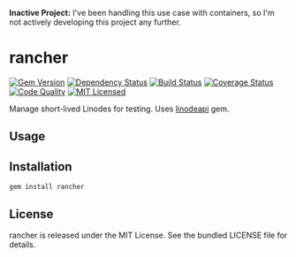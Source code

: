 **Inactive Project:** I've been handling this use case with containers, so I'm not actively developing this project any further.

rancher
=========

[![Gem Version](https://img.shields.io/gem/v/rancher.svg)](https://rubygems.org/gems/rancher)
[![Dependency Status](https://img.shields.io/gemnasium/akerl/rancher.svg)](https://gemnasium.com/akerl/rancher)
[![Build Status](https://img.shields.io/circleci/project/akerl/rancher/master.svg)](https://circleci.com/gh/akerl/rancher)
[![Coverage Status](https://img.shields.io/codecov/c/github/akerl/rancher.svg)](https://codecov.io/github/akerl/rancher)
[![Code Quality](https://img.shields.io/codacy/48c8b757286a4fe98fb8eb46e40b3bf8.svg)](https://www.codacy.com/app/akerl/rancher)
[![MIT Licensed](https://img.shields.io/badge/license-MIT-green.svg)](https://tldrlegal.com/license/mit-license)

Manage short-lived Linodes for testing. Uses [linodeapi](https://github.com/akerl/linodeapi) gem.

## Usage

## Installation

    gem install rancher

## License

rancher is released under the MIT License. See the bundled LICENSE file for details.

